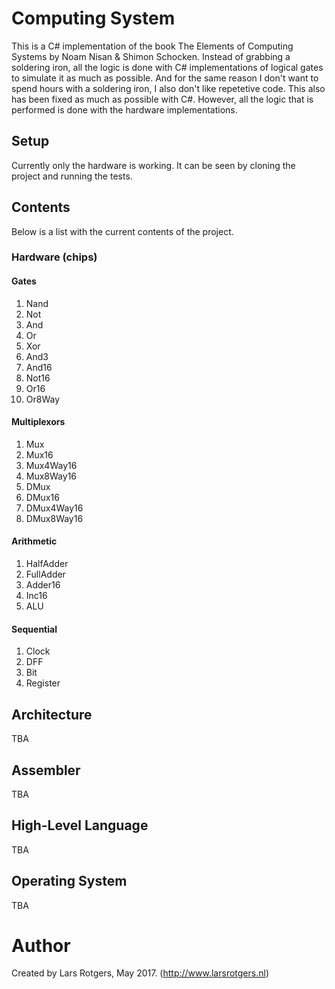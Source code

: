 # Computing System
This is a C# implementation of the book The Elements of Computing Systems by Noam Nisan & Shimon Schocken. Instead of grabbing a soldering iron, all the logic is done with C# implementations of logical gates to simulate it as much as possible. And for the same reason I don't want to spend hours with a soldering iron, I also don't like repetetive code. This also has been fixed as much as possible with C#. However, all the logic that is performed is done with the hardware implementations.

## Setup
Currently only the hardware is working. It can be seen by cloning the project and running the tests. 

## Contents
Below is a list with the current contents of the project.

### Hardware (chips)
#### Gates
1. Nand
2. Not
3. And
4. Or
5. Xor
6. And3
7. And16
8. Not16
9. Or16
10. Or8Way

#### Multiplexors
1. Mux
2. Mux16
3. Mux4Way16
4. Mux8Way16
5. DMux
6. DMux16
7. DMux4Way16
8. DMux8Way16

#### Arithmetic
1. HalfAdder
2. FullAdder
3. Adder16
4. Inc16
5. ALU

#### Sequential
1. Clock
2. DFF
3. Bit
4. Register

## Architecture
TBA

## Assembler
TBA

## High-Level Language
TBA

## Operating System
TBA

# Author
Created by Lars Rotgers, May 2017. (http://www.larsrotgers.nl)